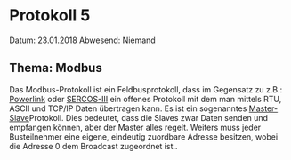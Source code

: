 # Protokoll 5

Datum: 23.01.2018
Abwesend: Niemand

## Thema: Modbus

Das Modbus-Protokoll ist ein Feldbusprotokoll,  dass im Gegensatz zu z.B.: [Powerlink](https://de.wikipedia.org/wiki/Ethernet_Powerlink) oder [SERCOS-III](https://de.wikipedia.org/wiki/SERCOS_III) ein offenes Protokoll mit dem man mittels RTU, ASCII und TCP/IP Daten übertragen kann.
Es ist ein sogenanntes [Master-Slave](https://de.wikipedia.org/wiki/Master/Slave)Protokoll. Dies bedeutet, dass die Slaves zwar Daten senden und empfangen können, aber der Master alles regelt. 
Weiters muss jeder Busteilnehmer eine eigene, eindeutig zuordbare Adresse besitzen, wobei die Adresse 0 dem Broadcast zugeordnet ist.. 




 
